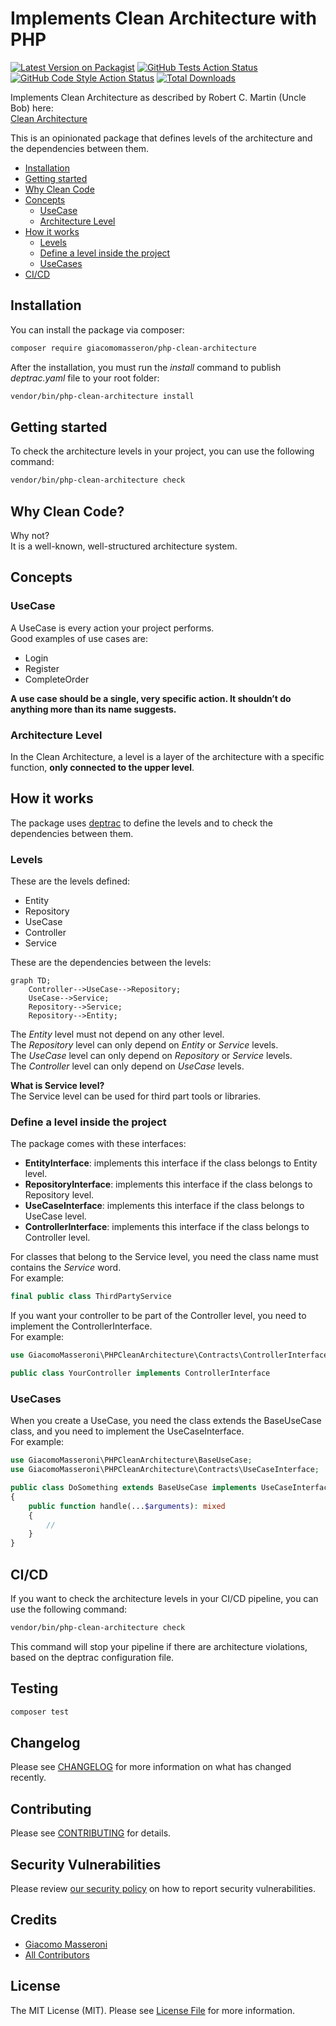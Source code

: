 # Implements Clean Architecture with PHP

[![Latest Version on Packagist](https://img.shields.io/packagist/v/giacomomasseron/php-clean-architecture.svg?style=flat-square)](https://packagist.org/packages/giacomomasseron/php-clean-architecture)
[![GitHub Tests Action Status](https://img.shields.io/github/actions/workflow/status/giacomomasseron/php-clean-architecture/run-tests.yml?branch=main&label=tests&style=flat-square)](https://github.com/giacomomasseron/php-clean-architecture/actions?query=workflow%3Arun-tests+branch%3Amain)
[![GitHub Code Style Action Status](https://img.shields.io/github/actions/workflow/status/giacomomasseron/php-clean-architecture/fix-php-code-style-issues.yml?branch=main&label=code%20style&style=flat-square)](https://github.com/giacomomasseron/php-clean-architecture/actions?query=workflow%3A"Fix+PHP+code+style+issues"+branch%3Amain)
[![Total Downloads](https://img.shields.io/packagist/dt/giacomomasseron/php-clean-architecture.svg?style=flat-square)](https://packagist.org/packages/giacomomasseron/php-clean-architecture)

Implements Clean Architecture as described by Robert C. Martin (Uncle Bob) here:    
[Clean Architecture](https://blog.cleancoder.com/uncle-bob/2012/08/13/the-clean-architecture.html)

This is an opinionated package that defines levels of the architecture and the dependencies between them.

- [Installation](#installation)
- [Getting started](#Getting-started)
- [Why Clean Code](#Why-Clean-Code)
- [Concepts](#Concepts)
    - [UseCase](#UseCase)
    - [Architecture Level](#Architecture-Level)
- [How it works](#How-it-works)
    - [Levels](#Levels)
    - [Define a level inside the project](#Define-a-level-inside-the-project)
    - [UseCases](#UseCases)
- [CI/CD](#CICD)


## Installation

You can install the package via composer:

```bash
composer require giacomomasseron/php-clean-architecture
```

After the installation, you must run the *install* command to publish *deptrac.yaml* file to your root folder:
```bash
vendor/bin/php-clean-architecture install
```

## Getting started

To check the architecture levels in your project, you can use the following command:

```bash
vendor/bin/php-clean-architecture check
```

## Why Clean Code?

Why not?  
It is a well-known, well-structured architecture system.

## Concepts

### UseCase

A UseCase is every action your project performs.  
Good examples of use cases are:
- Login
- Register
- CompleteOrder

**A use case should be a single, very specific action. It shouldn’t do anything more than its name suggests.**

### Architecture Level

In the Clean Architecture, a level is a layer of the architecture with a specific function, **only connected to the upper level**.

## How it works

The package uses [deptrac](https://github.com/deptrac/deptrac) to define the levels and to check the dependencies between them.  

### Levels

These are the levels defined:

- Entity
- Repository
- UseCase
- Controller
- Service

These are the dependencies between the levels:

```mermaid
graph TD;
    Controller-->UseCase-->Repository;
    UseCase-->Service;
    Repository-->Service;
    Repository-->Entity;
```

The *Entity* level must not depend on any other level.  
The *Repository* level can only depend on *Entity* or *Service* levels.  
The *UseCase* level can only depend on *Repository* or *Service* levels.  
The *Controller* level can only depend on *UseCase* levels.

**What is Service level?**  
The Service level can be used for third part tools or libraries.

### Define a level inside the project

The package comes with these interfaces:

- **EntityInterface**: implements this interface if the class belongs to Entity level.
- **RepositoryInterface**: implements this interface if the class belongs to Repository level.
- **UseCaseInterface**: implements this interface if the class belongs to UseCase level.
- **ControllerInterface**: implements this interface if the class belongs to Controller level.

For classes that belong to the Service level, you need the class name must contains the *Service* word.  
For example:  

```php
final public class ThirdPartyService
```


If you want your controller to be part of the Controller level, you need to implement the ControllerInterface.  
For example:

```php
use GiacomoMasseroni\PHPCleanArchitecture\Contracts\ControllerInterface;

public class YourController implements ControllerInterface
```

### UseCases

When you create a UseCase, you need the class extends the BaseUseCase class, and you need to implement the UseCaseInterface.  
For example:

```php
use GiacomoMasseroni\PHPCleanArchitecture\BaseUseCase;
use GiacomoMasseroni\PHPCleanArchitecture\Contracts\UseCaseInterface;

public class DoSomething extends BaseUseCase implements UseCaseInterface
{
    public function handle(...$arguments): mixed
    {
        //
    }
}
```


## CI/CD

If you want to check the architecture levels in your CI/CD pipeline, you can use the following command:

```bash
vendor/bin/php-clean-architecture check
```

This command will stop your pipeline if there are architecture violations, based on the deptrac configuration file.

## Testing

```bash
composer test
```

## Changelog

Please see [CHANGELOG](CHANGELOG.md) for more information on what has changed recently.

## Contributing

Please see [CONTRIBUTING](CONTRIBUTING.md) for details.

## Security Vulnerabilities

Please review [our security policy](../../security/policy) on how to report security vulnerabilities.

## Credits

- [Giacomo Masseroni](https://github.com/giacomomasseron)
- [All Contributors](../../contributors)

## License

The MIT License (MIT). Please see [License File](LICENSE.md) for more information.
